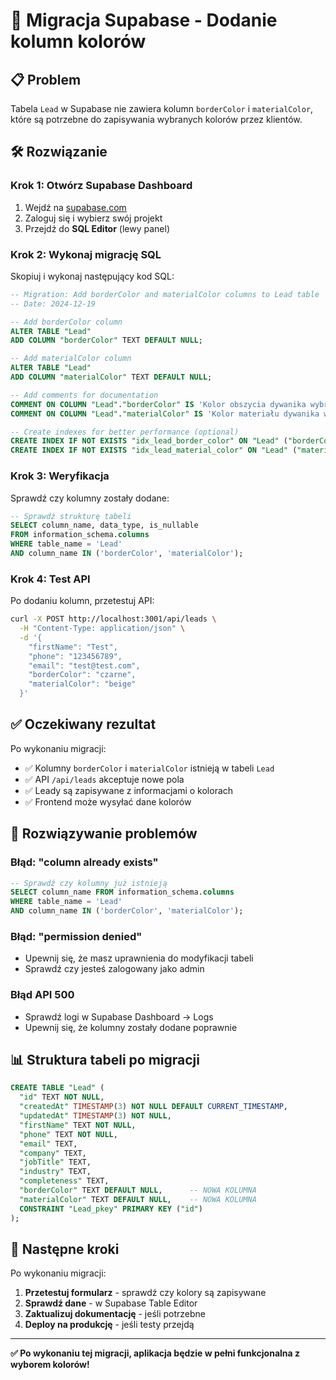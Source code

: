 # 🔧 Migracja Supabase - Dodanie kolumn kolorów

## 📋 **Problem**
Tabela `Lead` w Supabase nie zawiera kolumn `borderColor` i `materialColor`, które są potrzebne do zapisywania wybranych kolorów przez klientów.

## 🛠️ **Rozwiązanie**

### **Krok 1: Otwórz Supabase Dashboard**
1. Wejdź na [supabase.com](https://supabase.com)
2. Zaloguj się i wybierz swój projekt
3. Przejdź do **SQL Editor** (lewy panel)

### **Krok 2: Wykonaj migrację SQL**

Skopiuj i wykonaj następujący kod SQL:

```sql
-- Migration: Add borderColor and materialColor columns to Lead table
-- Date: 2024-12-19

-- Add borderColor column
ALTER TABLE "Lead" 
ADD COLUMN "borderColor" TEXT DEFAULT NULL;

-- Add materialColor column  
ALTER TABLE "Lead"
ADD COLUMN "materialColor" TEXT DEFAULT NULL;

-- Add comments for documentation
COMMENT ON COLUMN "Lead"."borderColor" IS 'Kolor obszycia dywanika wybrany przez klienta';
COMMENT ON COLUMN "Lead"."materialColor" IS 'Kolor materiału dywanika wybrany przez klienta';

-- Create indexes for better performance (optional)
CREATE INDEX IF NOT EXISTS "idx_lead_border_color" ON "Lead" ("borderColor");
CREATE INDEX IF NOT EXISTS "idx_lead_material_color" ON "Lead" ("materialColor");
```

### **Krok 3: Weryfikacja**

Sprawdź czy kolumny zostały dodane:
```sql
-- Sprawdź strukturę tabeli
SELECT column_name, data_type, is_nullable 
FROM information_schema.columns 
WHERE table_name = 'Lead' 
AND column_name IN ('borderColor', 'materialColor');
```

### **Krok 4: Test API**

Po dodaniu kolumn, przetestuj API:
```bash
curl -X POST http://localhost:3001/api/leads \
  -H "Content-Type: application/json" \
  -d '{
    "firstName": "Test",
    "phone": "123456789",
    "email": "test@test.com",
    "borderColor": "czarne",
    "materialColor": "beige"
  }'
```

## ✅ **Oczekiwany rezultat**

Po wykonaniu migracji:
- ✅ Kolumny `borderColor` i `materialColor` istnieją w tabeli `Lead`
- ✅ API `/api/leads` akceptuje nowe pola
- ✅ Leady są zapisywane z informacjami o kolorach
- ✅ Frontend może wysyłać dane kolorów

## 🚨 **Rozwiązywanie problemów**

### **Błąd: "column already exists"**
```sql
-- Sprawdź czy kolumny już istnieją
SELECT column_name FROM information_schema.columns 
WHERE table_name = 'Lead' 
AND column_name IN ('borderColor', 'materialColor');
```

### **Błąd: "permission denied"**
- Upewnij się, że masz uprawnienia do modyfikacji tabeli
- Sprawdź czy jesteś zalogowany jako admin

### **Błąd API 500**
- Sprawdź logi w Supabase Dashboard → Logs
- Upewnij się, że kolumny zostały dodane poprawnie

## 📊 **Struktura tabeli po migracji**

```sql
CREATE TABLE "Lead" (
  "id" TEXT NOT NULL,
  "createdAt" TIMESTAMP(3) NOT NULL DEFAULT CURRENT_TIMESTAMP,
  "updatedAt" TIMESTAMP(3) NOT NULL,
  "firstName" TEXT NOT NULL,
  "phone" TEXT NOT NULL,
  "email" TEXT,
  "company" TEXT,
  "jobTitle" TEXT,
  "industry" TEXT,
  "completeness" TEXT,
  "borderColor" TEXT DEFAULT NULL,      -- NOWA KOLUMNA
  "materialColor" TEXT DEFAULT NULL,    -- NOWA KOLUMNA
  CONSTRAINT "Lead_pkey" PRIMARY KEY ("id")
);
```

## 🎯 **Następne kroki**

Po wykonaniu migracji:
1. **Przetestuj formularz** - sprawdź czy kolory są zapisywane
2. **Sprawdź dane** - w Supabase Table Editor
3. **Zaktualizuj dokumentację** - jeśli potrzebne
4. **Deploy na produkcję** - jeśli testy przejdą

---

**✅ Po wykonaniu tej migracji, aplikacja będzie w pełni funkcjonalna z wyborem kolorów!**
